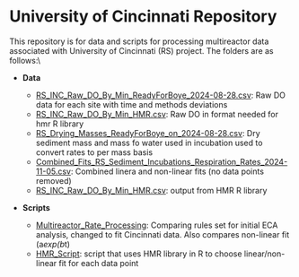 # University of Cincinnati Repository

This repository is for data and scripts for processing multireactor data associated with University of Cincinnati (RS) project. The folders are as follows:\

  - **Data**
    - [RS_INC_Raw_DO_By_Min_ReadyForBoye_2024-08-28.csv](https://github.com/WHONDRS-Hub/Cincinnati_Multireactor_Respiration/blob/main/Data/RS_INC_Raw_DO_By_Min_ReadyForBoye_2024-08-28.csv): Raw DO data for each site with time and methods deviations
    - [RS_INC_Raw_DO_By_Min_HMR.csv](https://github.com/WHONDRS-Hub/Cincinnati_Multireactor_Respiration/blob/main/Data/RS_INC_Raw_DO_By_Min_HMR.csv): Raw DO in format needed for hmr R library
    - [RS_Drying_Masses_ReadyForBoye_on_2024-08-28.csv](https://github.com/WHONDRS-Hub/Cincinnati_Multireactor_Respiration/blob/main/Data/RS_Drying_Masses_ReadyForBoye_on_2024-08-28.csv): Dry sediment mass and mass fo water used in incubation used to convert rates to per mass basis
    - [Combined_Fits_RS_Sediment_Incubations_Respiration_Rates_2024-11-05.csv](https://github.com/WHONDRS-Hub/Cincinnati_Multireactor_Respiration/blob/main/Data/Combined_Fits_RS_Sediment_Incubations_Respiration_Rates_2024-11-05.csv): Combined linera and non-linear fits (no data points removed)
    - [RS_INC_Raw_DO_By_Min_HMR.csv](https://github.com/WHONDRS-Hub/Cincinnati_Multireactor_Respiration/blob/main/Data/HMR%20-%20RS_INC_Raw_DO_By_Min_HMR.csv): output from HMR R library
  
  - **Scripts**
    - [Multireactor_Rate_Processing](https://github.com/WHONDRS-Hub/Cincinnati_Multireactor_Respiration/blob/main/Scripts/Multireactor_Rate_Processing.Rmd): Comparing rules set for initial ECA analysis, changed to fit Cincinnati data. Also compares non-linear fit (a*exp(b*t)
    - [HMR_Script](https://github.com/WHONDRS-Hub/Cincinnati_Multireactor_Respiration/blob/main/Scripts/HMR_Script.R): script that uses HMR library in R to choose linear/non-linear fit for each data point


